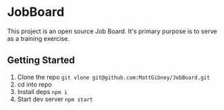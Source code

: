 # JobBoard

This project is an open source Job Board. It's primary purpose is to serve as a
training exercise.


## Getting Started

1. Clone the repo `git vlone git@github.com:MattGibney/JobBoard.git`
2. cd into repo
3. Install deps `npm i`
4. Start dev server `npm start`